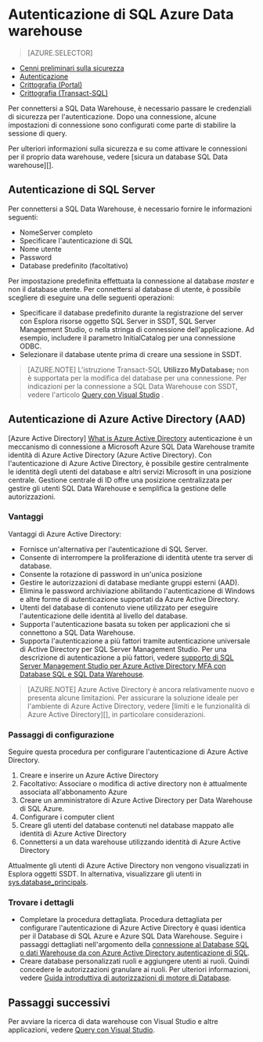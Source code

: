 <properties
   pageTitle="L'autenticazione di SQL Azure Data warehouse | Microsoft Azure"
   description="Azure Active Directory (AAD) e SQL Server l'autenticazione nell'archivio di dati di SQL Azure."
   services="sql-data-warehouse"
   documentationCenter=""
   authors="byham"
   manager="barbkess"
   editor=""
   tags=""/>

<tags
   ms.service="sql-data-warehouse"
   ms.devlang="na"
   ms.topic="article"
   ms.tgt_pltfrm="na"
   ms.workload="data-management"
   ms.date="09/24/2016"
   ms.author="rickbyh;barbkess;sonyama"/>

# <a name="authentication-to-azure-sql-data-warehouse"></a>Autenticazione di SQL Azure Data warehouse

> [AZURE.SELECTOR]
- [Cenni preliminari sulla sicurezza](sql-data-warehouse-overview-manage-security.md)
- [Autenticazione](sql-data-warehouse-authentication.md)
- [Crittografia (Portal)](sql-data-warehouse-encryption-tde.md)
- [Crittografia (Transact-SQL)](sql-data-warehouse-encryption-tde-tsql.md)

Per connettersi a SQL Data Warehouse, è necessario passare le credenziali di sicurezza per l'autenticazione. Dopo una connessione, alcune impostazioni di connessione sono configurati come parte di stabilire la sessione di query.  

Per ulteriori informazioni sulla sicurezza e su come attivare le connessioni per il proprio data warehouse, vedere [sicura un database SQL Data warehouse][].

## <a name="sql-authentication"></a>Autenticazione di SQL Server
Per connettersi a SQL Data Warehouse, è necessario fornire le informazioni seguenti:

- NomeServer completo
- Specificare l'autenticazione di SQL
- Nome utente
- Password
- Database predefinito (facoltativo)

Per impostazione predefinita effettuata la connessione al database *master* e non il database utente. Per connettersi al database di utente, è possibile scegliere di eseguire una delle seguenti operazioni:

- Specificare il database predefinito durante la registrazione del server con Esplora risorse oggetto SQL Server in SSDT, SQL Server Management Studio, o nella stringa di connessione dell'applicazione. Ad esempio, includere il parametro InitialCatalog per una connessione ODBC.
- Selezionare il database utente prima di creare una sessione in SSDT.

> [AZURE.NOTE] L'istruzione Transact-SQL **Utilizzo MyDatabase;** non è supportata per la modifica del database per una connessione. Per indicazioni per la connessione a SQL Data Warehouse con SSDT, vedere l'articolo [Query con Visual Studio][] .

## <a name="azure-active-directory-aad-authentication"></a>Autenticazione di Azure Active Directory (AAD)

[Azure Active Directory] [ What is Azure Active Directory] autenticazione è un meccanismo di connessione a Microsoft Azure SQL Data Warehouse tramite identità di Azure Active Directory (Azure Active Directory). Con l'autenticazione di Azure Active Directory, è possibile gestire centralmente le identità degli utenti del database e altri servizi Microsoft in una posizione centrale. Gestione centrale di ID offre una posizione centralizzata per gestire gli utenti SQL Data Warehouse e semplifica la gestione delle autorizzazioni. 

### <a name="benefits"></a>Vantaggi

Vantaggi di Azure Active Directory:

- Fornisce un'alternativa per l'autenticazione di SQL Server.
- Consente di interrompere la proliferazione di identità utente tra server di database.
- Consente la rotazione di password in un'unica posizione
- Gestire le autorizzazioni di database mediante gruppi esterni (AAD).
- Elimina le password archiviazione abilitando l'autenticazione di Windows e altre forme di autenticazione supportati da Azure Active Directory.
- Utenti del database di contenuto viene utilizzato per eseguire l'autenticazione delle identità al livello del database.
- Supporta l'autenticazione basata su token per applicazioni che si connettono a SQL Data Warehouse.
- Supporta l'autenticazione a più fattori tramite autenticazione universale di Active Directory per SQL Server Management Studio. Per una descrizione di autenticazione a più fattori, vedere [supporto di SQL Server Management Studio per Azure Active Directory MFA con Database SQL e SQL Data Warehouse](../sql-database/sql-database-ssms-mfa-authentication.md).

> [AZURE.NOTE] Azure Active Directory è ancora relativamente nuovo e presenta alcune limitazioni. Per assicurare la soluzione ideale per l'ambiente di Azure Active Directory, vedere [limiti e le funzionalità di Azure Active Directory][], in particolare considerazioni.

### <a name="configuration-steps"></a>Passaggi di configurazione

Seguire questa procedura per configurare l'autenticazione di Azure Active Directory.

1. Creare e inserire un Azure Active Directory
2. Facoltativo: Associare o modifica di active directory non è attualmente associata all'abbonamento Azure
3. Creare un amministratore di Azure Active Directory per Data Warehouse di SQL Azure.
4. Configurare i computer client
5. Creare gli utenti del database contenuti nel database mappato alle identità di Azure Active Directory
6. Connettersi a un data warehouse utilizzando identità di Azure Active Directory

Attualmente gli utenti di Azure Active Directory non vengono visualizzati in Esplora oggetti SSDT. In alternativa, visualizzare gli utenti in [sys.database_principals](https://msdn.microsoft.com/library/ms187328.aspx).
  
### <a name="find-the-details"></a>Trovare i dettagli
- Completare la procedura dettagliata. Procedura dettagliata per configurare l'autenticazione di Azure Active Directory è quasi identica per il Database di SQL Azure e Azure SQL Data Warehouse. Seguire i passaggi dettagliati nell'argomento della [connessione al Database SQL o dati Warehouse da con Azure Active Directory autenticazione di SQL](../sql-database/sql-database-aad-authentication.md).
- Creare database personalizzati ruoli e aggiungere utenti ai ruoli. Quindi concedere le autorizzazioni granulare ai ruoli. Per ulteriori informazioni, vedere [Guida introduttiva di autorizzazioni di motore di Database](https://msdn.microsoft.com/library/mt667986.aspx).

## <a name="next-steps"></a>Passaggi successivi

Per avviare la ricerca di data warehouse con Visual Studio e altre applicazioni, vedere [Query con Visual Studio][].

<!-- Article references -->
[Proteggere un database SQL Data warehouse]: ./sql-data-warehouse-overview-manage-security.md
[Query con Visual Studio]: ./sql-data-warehouse-query-visual-studio.md
[What is Azure Active Directory]: ../active-directory/active-directory-whatis.md
[Limitazioni e le funzionalità di azure Active Directory]: ../sql-database/sql-database-aad-authentication.md#azure-ad-features-and-limitations
